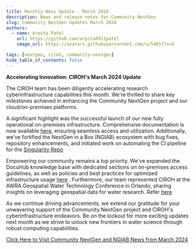 ```yaml
---
title: Monthly News Update - March 2024
description: News and release notes for Community NextGen
slug: Community NextGen Updates March 2024
authors:
  - name: Arpita Patel
    url: https://github.com/arpita0911patel
    image_url: https://avatars.githubusercontent.com/u/54657?v=4

tags: [nextgen, ciroh, community-nextgen]
hide_table_of_contents: false
---
```


<strong>Accelerating Innovation: CIROH's March 2024 Update</strong>


The CIROH team has been diligently accelerating research cyberinfrastructure capabilities this month. We're thrilled to share key milestones achieved in enhancing the Community NextGen project and our cloud/on-premises platforms.

A significant highlight was the successful launch of our new fully operational on-premises infrastructure. Comprehensive documentation is now available [here](/docs/services/on-prem/), ensuring seamless access and utilization. Additionally, we've fortified the NextGen in a Box (NGIAB) ecosystem with bug fixes, repository enhancements, and initiated work on automating the CI pipeline for the [Singularity Repo](https://github.com/CIROH-UA/Ngen-Singularity)

Empowering our community remains a top priority. We've expanded the DocuHub knowledge base with dedicated sections on on-premises access guidelines, as well as policies and best practices for optimized infrastructure usage [here](/docs/policies/intro) . Furthermore, our team represented CIROH at the AWRA Geospatial Water Technology Conference in Orlando, sharing insights on leveraging geospatial data for water research. Refer [here](https://github.com/CIROH-UA/Conferences/tree/main/2024-03-26\_AWRA\_GeospatialWaterTechnology)

As we continue driving advancements, we extend our gratitude for your unwavering support of the Community NextGen project and CIROH's cyberinfrastructure endeavors. Be on the lookout for more exciting updates next month as we strive to unlock new frontiers in water science through robust computing capabilities.

[Click Here to Visit Community NextGen and NGIAB News from March 2024](/docs/products/tools/nextgeninaboxDocker/news)